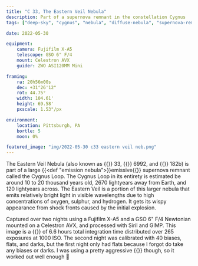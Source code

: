 ```yaml
---
title: "C 33, The Eastern Veil Nebula"
description: Part of a supernova remnant in the constellation Cygnus
tags: ["deep-sky", "cygnus", "nebula", "diffuse-nebula", "supernova-remnant", "emission-nebula"]

date: 2022-05-30

equipment:
    camera: Fujifilm X-A5
    telescope: GSO 6" F/4
    mount: Celestron AVX
    guider: ZWO ASI120MM Mini

framing:
    ra: 20h56m00s
    dec: +31°26'12"
    rot: 44.75°
    width: 104.61'
    height: 69.58'
    pxscale: 1.53"/px

environment:
    location: Pittsburgh, PA
    bortle: 5
    moon: 0%

featured_image: "img/2022-05-30 c33 eastern veil neb.png"
---
```


The Eastern Veil Nebula (also known as {{<def C />}} 33, {{<def NGC />}} 6992, and {{<def Ced />}} 182b) is part of a large {{<def "emission nebula">}}emissive{{</def>}} supernova remnant called the Cygnus Loop. The Cygnus Loop in its entirety is estimated be around 10 to 20 thousand years old, 2670 lightyears away from Earth, and 120 lightyears across. The Eastern Veil is a portion of this larger nebula that emits relatively bright light in visible wavelengths due to high concentrations of oxygen, sulphur, and hydrogen. It gets its wispy appearance from shock fronts caused by the initial explosion.

Captured over two nights using a Fujifilm X-A5 and a GSO 6" F/4 Newtonian mounted on a Celestron AVX, and processed with Siril and GIMP. This image is a {{<def stack />}} of 6.6 hours total integration time distributed over 265 exposures at 1000 ISO. The second night was calibrated with 40 biases, flats, and darks, but the first night only had flats because I forgot do take any biases or darks. I was using a pretty aggressive {{<def dither />}} though, so it worked out well enough 🤷